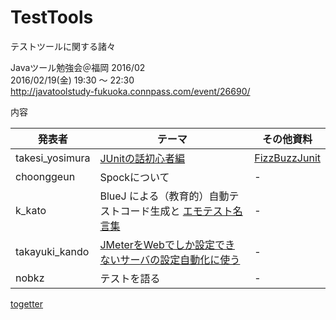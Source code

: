 # TestTools

テストツールに関する諸々

Javaツール勉強会＠福岡 2016/02<br>
2016/02/19(金) 19:30 〜 22:30<br>
http://javatoolstudy-fukuoka.connpass.com/event/26690/

内容

| 発表者 | テーマ | その他資料 |
|------------|--------------|--------------|
| takesi_yosimura | [JUnitの話初心者編](http://www.slideshare.net/takeshiyoshimura376/java-tool201602) | [FizzBuzzJunit](https://github.com/JavaToolStudyFukuoka/TestTools/tree/master/junit_practice/FizzBuzzJunit) |
| choonggeun | Spockについて | - |
| k_kato | BlueJ による（教育的）自動テストコード生成と [エモテスト名言集](https://javatoolstudyfukuoka.github.io/TestTools/@k_kato/#/)| - |
| takayuki_kando | [JMeterをWebでしか設定できないサーバの設定自動化に使う](http://www.slideshare.net/takayukikando/jmeterweb) | - |
| nobkz | テストを語る | - |

[togetter](http://togetter.com/li/940649)
